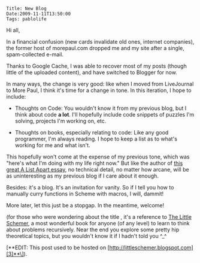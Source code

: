    Title: New Blog
    Date:2009-11-11T13:50:00
    Tags: pablolife

Hi all,

In a financial confusion (new cards invalidate old ones,
internet companies), the former host of morepaul.com dropped me and my site
after a single, spam-collected e-mail.

Thanks to Google Cache, I was able to recover most of my posts (though little
of the uploaded content), and have switched to Blogger for now.

In many ways, the change is very good: like when I moved from LiveJournal to
More Paul, I think it's time for a change in tone. In this iteration, I hope
to include:

* Thoughts on Code: You wouldn't know it from my previous blog, but I think about code **a lot**. I'll hopefully include code snippets of puzzles I'm solving, projects I'm working on, etc.

* Thoughts on books, especially relating to code: Like any good programmer, I'm always reading. I hope to keep a list as to what's working for me and what isn't.

This hopefully won't come at the expense of my previous tone, which was
"here's what I'm doing with my life right now." But like the author of [this
great A List Apart essay][1], no technical detail, no matter how arcane, will
be as uninteresting as my previous blog if I care about it enough.

Besides: it's a blog. It's an invitation for vanity. So if I tell you how to
manually curry functions in Scheme with macros, I will, dammit!

More later, let this just be a stopgap. In the meantime, welcome!

(for those who were wondering about the title , it's a reference to [The Little
Schemer][2], a most wonderful book for anyone (of any level) to learn to think
about problems recursively. Near the end you explore some pretty hip
theoretical topics, but you wouldn't know it if I hadn't told you ^_^

\[**EDIT:  This post used to be hosted on [http://littleschemer.blogspot.com][3]**\]).


   [1]: http://www.alistapart.com/articles/writeliving/
   [2]: http://www.ccs.neu.edu/home/matthias/BTLS/
   [3]: http://littleschemer.blogspot.com
